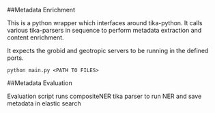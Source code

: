 ##Metadata Enrichment

This is a python wrapper which interfaces around tika-python. It calls various
tika-parsers in sequence  to perform metadata extraction and content enrichment.

It expects the grobid and geotropic servers to be running in the defined ports.

```
python main.py <PATH TO FILES>

```
##Metadata Evaluation

Evaluation script runs compositeNER tika parser to run NER and save metadata in elastic search
